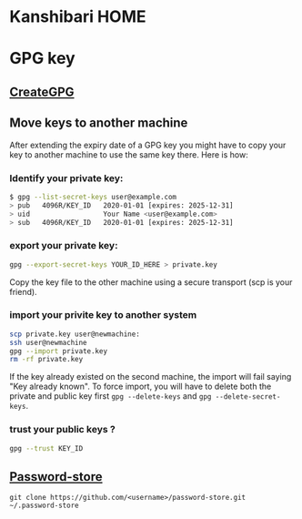# Kanshibari HOME

# GPG key

## [CreateGPG](https://medium.com/@tomferon/sharing-passwords-with-git-gpg-and-pass-628c2db2a9de)

## Move keys to another machine

After extending the expiry date of a GPG key you might have to copy your key to
another machine to use the same key there. Here is how:

### Identify your private key:

```sh
$ gpg --list-secret-keys user@example.com
> pub   4096R/KEY_ID   2020-01-01 [expires: 2025-12-31]
> uid                  Your Name <user@example.com>
> sub   4096R/KEY_ID   2020-01-01 [expires: 2025-12-31]
```

### export your private key:

```sh
gpg --export-secret-keys YOUR_ID_HERE > private.key
```

Copy the key file to the other machine using a secure transport (scp is your friend).

### import your privite key to another system

```sh
scp private.key user@newmachine:
ssh user@newmachine
gpg --import private.key
rm -rf private.key
```

If the key already existed on the second machine, the import will fail saying
"Key already known". To force import, you will have to delete both the private
and public key first `gpg --delete-keys` and `gpg --delete-secret-keys`.


### trust your public keys ?

```sh
gpg --trust KEY_ID
```

## [Password-store](https://www.passwordstore.org/)

```
git clone https://github.com/<username>/password-store.git ~/.password-store
```
